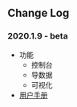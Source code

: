 ## Change Log
### 2020.1.9 - beta
- 功能
  - 控制台
  - 导数据
  - 可视化
- [用户手册](../docs/nebula-graph-studio-user-guide.md)